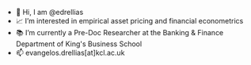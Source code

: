 * 👋 Hi, I am @edrellias
* 📈 I’m interested in empirical asset pricing and financial econometrics
* 📚 I’m currently a Pre-Doc Researcher at the Banking & Finance Department of King's Business School
* 📫 evangelos.drellias[at]kcl.ac.uk
